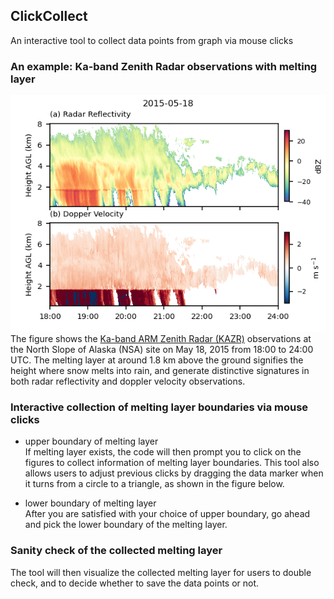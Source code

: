 ## ClickCollect
An interactive tool to collect data points from graph via mouse clicks
### An example: Ka-band Zenith Radar observations with melting layer
![alt text](https://github.com/YXIE1010/ClickCollect/blob/main/Figure/Figure_1.png)
The figure shows the [Ka-band ARM Zenith Radar (KAZR)](https://www.arm.gov/capabilities/instruments/kazr) observations at the North Slope of Alaska (NSA) site on 
May 18, 2015 from 18:00 to 24:00 UTC. The melting layer at around 1.8 km above the ground signifies the height where snow melts into rain, and generate distinctive
signatures in both radar reflectivity and doppler velocity observations.

### Interactive collection of melting layer boundaries via mouse clicks
- upper boundary of melting layer  
If melting layer exists, the code will then prompt you to click on the figures to collect information of melting layer boundaries. 
This tool also allows users to adjust previous clicks by dragging the data marker when it turns from a circle to a triangle, as shown in the figure below.

- lower boundary of melting layer  
After you are satisfied with your choice of upper boundary, go ahead and pick the lower boundary of the melting layer.

### Sanity check of the collected melting layer
The tool will then visualize the collected melting layer for users to double check, and to decide whether to save the data points or not.


